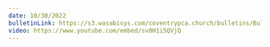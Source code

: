 ```yaml
---
date: 10/30/2022
bulletinLink: https://s3.wasabisys.com/coventrypca.church/bulletins/Bulletin 2022-10-30.pdf
video: https://www.youtube.com/embed/sv0H1i5QVjQ
---
```

